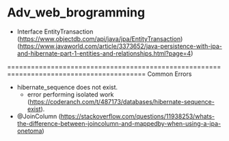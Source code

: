 # Adv_web_brogramming
*  Interface EntityTransaction (https://www.objectdb.com/api/java/jpa/EntityTransaction)
(https://www.javaworld.com/article/3373652/java-persistence-with-jpa-and-hibernate-part-1-entities-and-relationships.html?page=4)

=========================================================================================
Common Errors
 * hibernate_sequence  does not exist. 
    * error performing isolated work (https://coderanch.com/t/487173/databases/hibernate-sequence-exist).
 * @JoinColumn (https://stackoverflow.com/questions/11938253/whats-the-difference-between-joincolumn-and-mappedby-when-using-a-jpa-onetoma)
